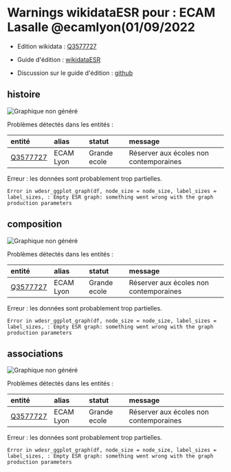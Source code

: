 Warnings wikidataESR pour : ECAM Lasalle @ecamlyon(01/09/2022
================

- Edition wikidata : [Q3577727](https://www.wikidata.org/wiki/Q3577727)
- Guide d'édition : [wikidataESR](https://github.com/cpesr/wikidataESR/)

- Discussion sur le guide d'édition : [github](https://github.com/cpesr/wikidataESR/issues)



## histoire 

![Graphique non généré](Q3577727-histoire.png) 

Problèmes détectés dans les entités :

|entité                                             |alias     |statut       |message                                |
|:--------------------------------------------------|:---------|:------------|:--------------------------------------|
|[Q3577727](https://www.wikidata.org/wiki/Q3577727) |ECAM Lyon |Grande ecole |Réserver aux écoles non contemporaines |

 


Erreur : les données sont probablement trop partielles.
```
Error in wdesr_ggplot_graph(df, node_size = node_size, label_sizes = label_sizes, : Empty ESR graph: something went wrong with the graph production parameters

``` 



## composition 

![Graphique non généré](Q3577727-composition.png) 

Problèmes détectés dans les entités :

|entité                                             |alias     |statut       |message                                |
|:--------------------------------------------------|:---------|:------------|:--------------------------------------|
|[Q3577727](https://www.wikidata.org/wiki/Q3577727) |ECAM Lyon |Grande ecole |Réserver aux écoles non contemporaines |

 


Erreur : les données sont probablement trop partielles.
```
Error in wdesr_ggplot_graph(df, node_size = node_size, label_sizes = label_sizes, : Empty ESR graph: something went wrong with the graph production parameters

``` 



## associations 

![Graphique non généré](Q3577727-associations.png) 

Problèmes détectés dans les entités :

|entité                                             |alias     |statut       |message                                |
|:--------------------------------------------------|:---------|:------------|:--------------------------------------|
|[Q3577727](https://www.wikidata.org/wiki/Q3577727) |ECAM Lyon |Grande ecole |Réserver aux écoles non contemporaines |

 


Erreur : les données sont probablement trop partielles.
```
Error in wdesr_ggplot_graph(df, node_size = node_size, label_sizes = label_sizes, : Empty ESR graph: something went wrong with the graph production parameters

``` 

